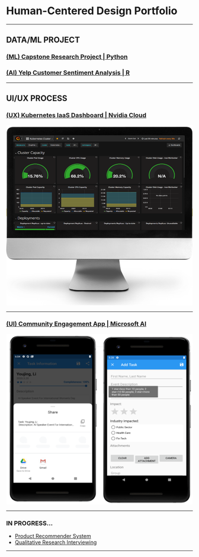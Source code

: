 # Human-Centered Design Portfolio

---
## DATA/ML PROJECT


### [(ML) Capstone Research Project | Python](/pdf/StealthWealthPoster.pdf)

### [(AI) Yelp Customer Sentiment Analysis | R](http://example.com/)




---

## UI/UX PROCESS

### [(UX) Kubernetes IaaS Dashboard | Nvidia Cloud](/pdf/k8s.pdf)
<img src="images/k8s.PNG?raw=true"/>
<br>

---
### [(UI) Community Engagement App | Microsoft AI](/pdf/engage.pdf)
<img src="images/engagementApp_pic.PNG?raw=true"/>
<br>

---


### IN PROGRESS...
- [Product Recommender System](http://example.com/)	
- [Qualitative Research Interviewing](/sample_page.md)

---




